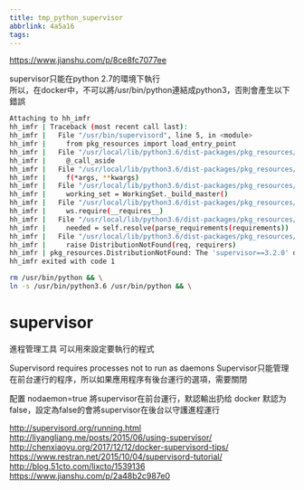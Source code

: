```yaml
---
title: tmp_python_supervisor
abbrlink: 4a5a16
tags:
---
```

https://www.jianshu.com/p/8ce8fc7077ee  

supervisor只能在python 2.7的環境下執行  
所以，在docker中，不可以將/usr/bin/python連結成python3，否則會產生以下錯誤  

```sh
Attaching to hh_imfr
hh_imfr | Traceback (most recent call last):
hh_imfr |   File "/usr/bin/supervisord", line 5, in <module>
hh_imfr |     from pkg_resources import load_entry_point
hh_imfr |   File "/usr/local/lib/python3.6/dist-packages/pkg_resources/__init__.py", line 3241, in <module>
hh_imfr |     @_call_aside
hh_imfr |   File "/usr/local/lib/python3.6/dist-packages/pkg_resources/__init__.py", line 3225, in _call_aside
hh_imfr |     f(*args, **kwargs)
hh_imfr |   File "/usr/local/lib/python3.6/dist-packages/pkg_resources/__init__.py", line 3254, in _initialize_master_working_set
hh_imfr |     working_set = WorkingSet._build_master()
hh_imfr |   File "/usr/local/lib/python3.6/dist-packages/pkg_resources/__init__.py", line 583, in _build_master
hh_imfr |     ws.require(__requires__)
hh_imfr |   File "/usr/local/lib/python3.6/dist-packages/pkg_resources/__init__.py", line 900, in require
hh_imfr |     needed = self.resolve(parse_requirements(requirements))
hh_imfr |   File "/usr/local/lib/python3.6/dist-packages/pkg_resources/__init__.py", line 786, in resolve
hh_imfr |     raise DistributionNotFound(req, requirers)
hh_imfr | pkg_resources.DistributionNotFound: The 'supervisor==3.2.0' distribution was not found and is required by the application
hh_imfr exited with code 1
```

```sh
rm /usr/bin/python && \
ln -s /usr/bin/python3.6 /usr/bin/python && \
```

supervisor
===
進程管理工具
可以用來設定要執行的程式

Supervisord requires processes not to run as daemons
Supervisor只能管理在前台運行的程序，所以如果應用程序有後台運行的選項，需要關閉

配置 nodaemon=true
將supervisor在前台運行，默認輸出扔给 docker
默認为false，設定為false的會將supervisor在後台以守護進程運行


http://supervisord.org/running.html
http://liyangliang.me/posts/2015/06/using-supervisor/
http://chenxiaoyu.org/2017/12/12/docker-supervisord-tips/
https://www.restran.net/2015/10/04/supervisord-tutorial/
http://blog.51cto.com/lixcto/1539136
https://www.jianshu.com/p/2a48b2c987e0